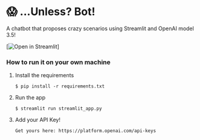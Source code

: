 # 😱 ...Unless? Bot!

A chatbot that proposes crazy scenarios using Streamlit and OpenAI model 3.5!

[![Open in Streamlit](https://chatbot-ibp7tyijl7q.streamlit.app/)]

### How to run it on your own machine

1. Install the requirements

   ```
   $ pip install -r requirements.txt
   ```

2. Run the app

   ```
   $ streamlit run streamlit_app.py
   ```

3. Add your API Key!

   ```
   Get yours here: https://platform.openai.com/api-keys
   ```
